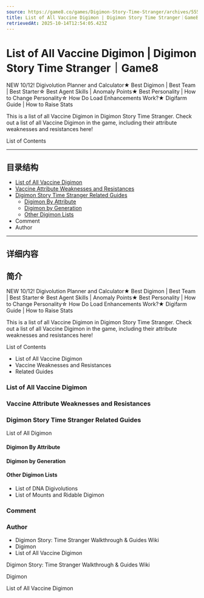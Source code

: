 ```yaml
---
source: https://game8.co/games/Digimon-Story-Time-Stranger/archives/555441
title: List of All Vaccine Digimon | Digimon Story Time Stranger｜Game8
retrievedAt: 2025-10-14T12:54:05.423Z
---
```


# List of All Vaccine Digimon | Digimon Story Time Stranger｜Game8

NEW 10/12! Digivolution Planner and Calculator★ Best Digimon | Best Team | Best Starter☆ Best Agent Skills | Anomaly Points★ Best Personality | How to Change Personality☆ How Do Load Enhancements Work?★ Digifarm Guide | How to Raise Stats

This is a list of all Vaccine Digimon in Digimon Story Time Stranger. Check out a list of all Vaccine Digimon in the game, including their attribute weaknesses and resistances here!

List of Contents

---

## 目录结构

  - [List of All Vaccine Digimon](#hl_1)
  - [Vaccine Attribute Weaknesses and Resistances](#hl_2)
  - [Digimon Story Time Stranger Related Guides](#hl_3)
    - [Digimon By Attribute](#hm_1)
    - [Digimon by Generation](#hm_2)
    - [Other Digimon Lists](#hm_3)
  - Comment
  - Author

---

## 详细内容

## 简介

NEW 10/12! Digivolution Planner and Calculator★ Best Digimon | Best Team | Best Starter☆ Best Agent Skills | Anomaly Points★ Best Personality | How to Change Personality☆ How Do Load Enhancements Work?★ Digifarm Guide | How to Raise Stats

This is a list of all Vaccine Digimon in Digimon Story Time Stranger. Check out a list of all Vaccine Digimon in the game, including their attribute weaknesses and resistances here!

List of Contents

- List of All Vaccine Digimon
- Vaccine Weaknesses and Resistances
- Related Guides

### List of All Vaccine Digimon



### Vaccine Attribute Weaknesses and Resistances



### Digimon Story Time Stranger Related Guides

List of All Digimon

#### Digimon By Attribute



#### Digimon by Generation



#### Other Digimon Lists

- List of DNA Digivolutions
- List of Mounts and Ridable Digimon

### Comment



### Author

- Digimon Story: Time Stranger Walkthrough & Guides Wiki
- Digimon
- List of All Vaccine Digimon

Digimon Story: Time Stranger Walkthrough & Guides Wiki

Digimon

List of All Vaccine Digimon
